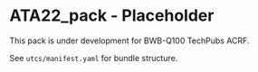 # ATA22_pack - Placeholder

This pack is under development for BWB-Q100 TechPubs ACRF.

See `utcs/manifest.yaml` for bundle structure.